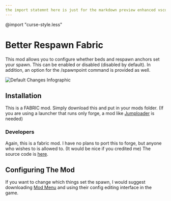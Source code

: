 ```yaml
---
the import statemnt here is just for the markdown preview enhanced vscode extension
---
```

@import "curse-style.less"

# Better Respawn Fabric

This mod allows you to configure whether beds and respawn anchors set your spawn. This can be enabled or disabled (disabled by default). In addition, an option for the /spawnpoint command is provided as well.

![Default Changes Infographic](.../default_config_infographic.png)

## Installation

This is a FABRIC mod. Simply download this and put in your mods folder. (If you are using a launcher that runs only forge, a mod like [Jumploader](https://www.curseforge.com/minecraft/mc-mods/jumploader) is needed)

### Developers

Again, this is a fabric mod. I have no plans to port this to forge, but anyone who wishes to is allowed to. (It would be nice if you credited me) The source code is [here](https://www.github.com/hollikill/Amnesia).

## Configuring The Mod

If you want to change which things set the spawn, I would suggest downloading [Mod Menu](https://www.curseforge.com/minecraft/mc-mods/modmenu) and using their config editing interface in the game.
